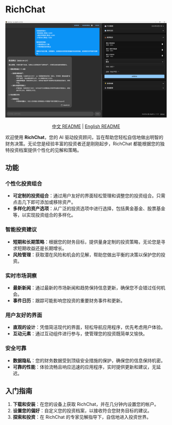 # RichChat

<p align="center">
    <img src="docs/screenshot-zhcn.png" />
</p>

<p align="center">
    <a href="README-CN.md">中文 README</a> | <a href="README.md">English README</a>
</p>

欢迎使用 **RichChat**，您的 AI 驱动投资顾问，旨在帮助您轻松自信地做出明智的财务决策。无论您是经验丰富的投资者还是刚刚起步，RichChat 都能根据您的独特投资档案提供个性化的见解和策略。

## 功能

### 个性化投资组合

- **可定制的投资组合**：通过用户友好的界面轻松管理和调整您的投资组合。只需点击几下即可添加或移除资产。
- **多样化的资产选项**：从广泛的投资选项中进行选择，包括黄金基金、股票基金等，以实现投资组合的多样化。

### 智能投资建议

- **短期和长期策略**：根据您的财务目标，提供量身定制的投资策略，无论您是寻求短期收益还是长期增长。
- **风险管理**：获取潜在风险和机会的见解，帮助您做出平衡的决策以保护您的投资。

### 实时市场洞察

- **最新新闻**：通过最新的市场新闻和趋势保持信息更新，确保您不会错过任何机会。
- **事件日历**：跟踪可能影响您投资的重要财务事件和更新。

### 用户友好的界面

- **直观的设计**：凭借简洁现代的界面，轻松导航应用程序，优先考虑用户体验。
- **互动元素**：通过互动组件进行参与，使管理您的投资既简单又愉快。

### 安全可靠

- **数据隐私**：您的财务数据受到顶级安全措施的保护，确保您的信息保持机密。
- **可靠的性能**：体验流畅且响应迅速的应用程序，实时提供更新和建议，无延迟。

## 入门指南

1. **下载和安装**：在您的设备上获取 RichChat，并在几分钟内设置您的帐户。
2. **设置您的偏好**：自定义您的投资档案，以接收符合您财务目标的建议。
3. **探索和投资**：在 RichChat 的专家见解指导下，自信地进入投资世界。
